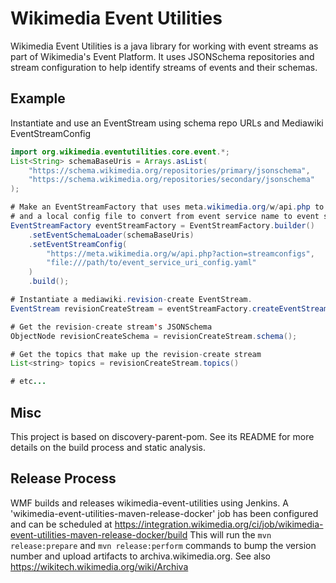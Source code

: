 # Wikimedia Event Utilities

Wikimedia Event Utilities is a java library for working with
event streams as part of Wikimedia's Event Platform.  It uses
JSONSchema repositories and stream configuration to help
identify streams of events and their schemas.

## Example

Instantiate and use an EventStream using schema repo URLs and Mediawiki EventStreamConfig

```java
import org.wikimedia.eventutilities.core.event.*;
List<String> schemaBaseUris = Arrays.asList(
    "https://schema.wikimedia.org/repositories/primary/jsonschema",
    "https://schema.wikimedia.org/repositories/secondary/jsonschema"
);

# Make an EventStreamFactory that uses meta.wikimedia.org/w/api.php to get stream config,
# and a local config file to convert from event service name to event service URI.
EventStreamFactory eventStreamFactory = EventStreamFactory.builder()
    .setEventSchemaLoader(schemaBaseUris)
    .setEventStreamConfig(
        "https://meta.wikimedia.org/w/api.php?action=streamconfigs",
        "file:///path/to/event_service_uri_config.yaml"
    )
    .build();

# Instantiate a mediawiki.revision-create EventStream.
EventStream revisionCreateStream = eventStreamFactory.createEventStream("mediawiki.revision-create");

# Get the revision-create stream's JSONSchema
ObjectNode revisionCreateSchema = revisionCreateStream.schema();

# Get the topics that make up the revision-create stream
List<string> topics = revisionCreateStream.topics()

# etc...

```

## Misc

This project is based on discovery-parent-pom. See its README for more details
on the build process and static analysis.

## Release Process

WMF builds and releases wikimedia-event-utilities using Jenkins.
A 'wikimedia-event-utilities-maven-release-docker' job has been configured and can be
scheduled at https://integration.wikimedia.org/ci/job/wikimedia-event-utilities-maven-release-docker/build
This will run the `mvn release:prepare` and `mvn release:perform` commands to bump the version number
and upload artifacts to archiva.wikimedia.org.
See also https://wikitech.wikimedia.org/wiki/Archiva